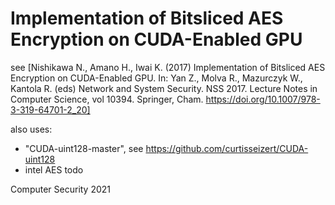# Implementation of Bitsliced AES Encryption on CUDA-Enabled GPU

see [Nishikawa N., Amano H., Iwai K. (2017) Implementation of Bitsliced AES Encryption on CUDA-Enabled GPU. In: Yan Z., Molva R., Mazurczyk W., Kantola R. (eds) Network and System Security. NSS 2017. Lecture Notes in Computer Science, vol 10394. Springer, Cham. https://doi.org/10.1007/978-3-319-64701-2_20]

also uses: 
 - "CUDA-uint128-master", see https://github.com/curtisseizert/CUDA-uint128
 - intel AES todo


Computer Security 2021

